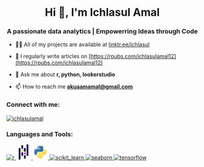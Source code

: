 <h1 align="center">Hi 👋, I'm Ichlasul Amal</h1>
<h3 align="center">A passionate data analytics | Empowerring Ideas through Code</h3>

- 👨‍💻 All of my projects are available at [linktr.ee/ichlasul](linktr.ee/ichlasul)

- 📝 I regularly write articles on [https://rpubs.com/ichlasulamal12](https://rpubs.com/ichlasulamal12)

- 💬 Ask me about **r, python, lookerstudio**

- 📫 How to reach me **akuaamamal@gmail.com**

<h3 align="left">Connect with me:</h3>
<p align="left">
<a href="https://linkedin.com/in/ichlasulamal" target="blank"><img align="center" src="https://raw.githubusercontent.com/rahuldkjain/github-profile-readme-generator/master/src/images/icons/Social/linked-in-alt.svg" alt="ichlasulamal" height="30" width="40" /></a>
</p>

<h3 align="left">Languages and Tools:</h3>
<p align="left"> <a href="https://www.r-project.org/" target="blank" rel="noreferrer"> <img src="https://icon-icons.com/icons2/1381/PNG/512/rstudio_94807.png" alt="r" width="40" height="40"/> </a><a href="https://pandas.pydata.org/" target="blank" rel="noreferrer"> <img src="https://raw.githubusercontent.com/devicons/devicon/2ae2a900d2f041da66e950e4d48052658d850630/icons/pandas/pandas-original.svg" alt="pandas" width="40" height="40"/> </a><a href="https://www.python.org" target="blank" rel="noreferrer"> <img src="https://raw.githubusercontent.com/devicons/devicon/master/icons/python/python-original.svg" alt="python" width="40" height="40"/> </a><a href="https://scikit-learn.org/" target="blank" rel="noreferrer"> <img src="https://upload.wikimedia.org/wikipedia/commons/0/05/Scikit_learn_logo_small.svg" alt="scikit_learn" width="40" height="40"/> </a><a href="https://seaborn.pydata.org/" target="blank" rel="noreferrer"> <img src="https://seaborn.pydata.org/_images/logo-mark-lightbg.svg" alt="seaborn" width="40" height="40"/> </a><a href="https://www.tensorflow.org" target="blank" rel="noreferrer"> <img src="https://www.vectorlogo.zone/logos/tensorflow/tensorflow-icon.svg" alt="tensorflow" width="40" height="40"/> </a> </p>
